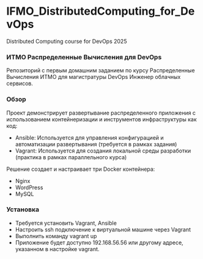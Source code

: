 # IFMO_DistributedComputing_for_DevOps
Distributed Computing course for DevOps 2025

### ИТМО Распределенные Вычисления для DevOps

Репозиторий с первым домашним заданием по курсу Распределенные Вычисления ИТМО для магистратуры DevOps Инженер облачных сервисов.

### Обзор
Проект демонстрирует развертывание распределенного приложения с использованием контейнеризации и инструментов инфраструктуры как код:

- Ansible: Используется для управления конфигурацией и автоматизации развертывания (требуется в рамках задания)
- Vagrant: Используется для создания локальной среды разработки (практика в рамках параллельного курса)

Решение создает и настраивает три Docker контейнера:
- Nginx
- WordPress
- MySQL

### Установка
- Требуется установить Vagrant, Ansible
- Настроить ssh подключение к виртуальной машине через Vagrant
- Выполнить команду vagrant up
- Приложение будет доступно 192.168.56.56 или другому адресе, указанном в настройке vagrant.